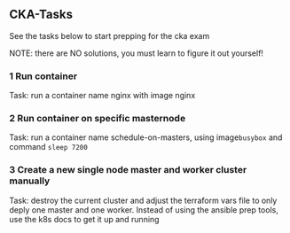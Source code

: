 ## CKA-Tasks
See the tasks below to start prepping for the cka exam

NOTE: there are NO solutions, you must learn to figure it out yourself!

### 1 Run container
Task: run a container name nginx with image nginx

### 2 Run container on specific masternode
Task: run a container name schedule-on-masters, using image```busybox``` and command ```sleep 7200```

### 3 Create a new single node master and worker cluster manually
Task: destroy the current cluster and adjust the terraform vars file to only deply one master and one worker. Instead of using the ansible prep tools, use the k8s docs to get it up and running
